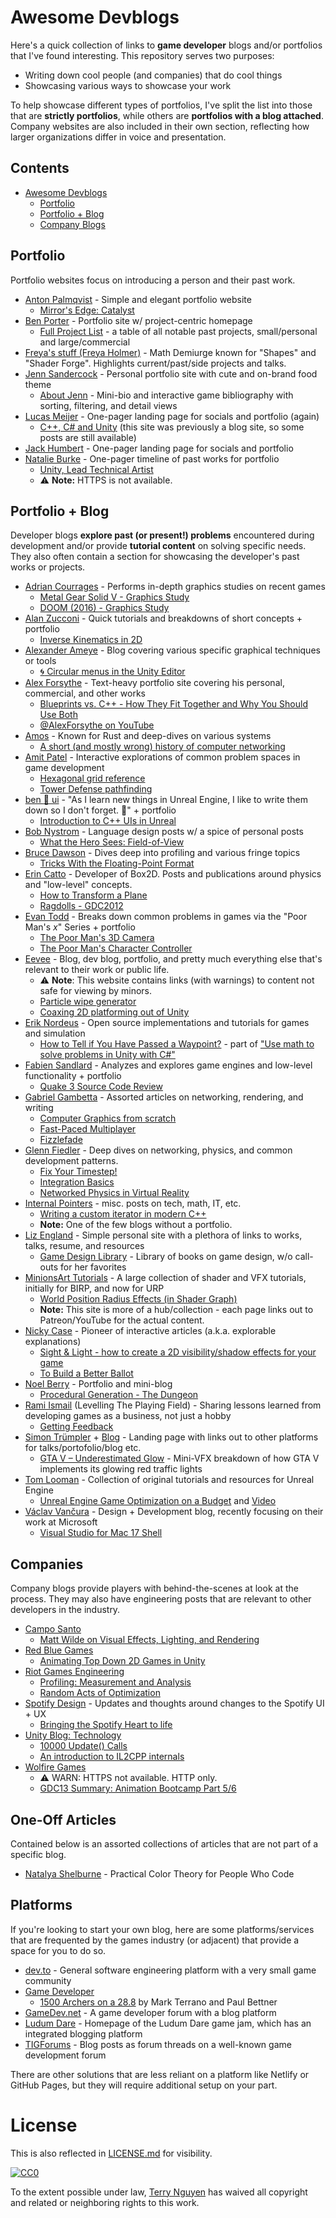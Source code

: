 # Awesome Devblogs

Here's a quick collection of links to **game developer** blogs and/or portfolios
that I've found interesting. This repository serves two purposes:

- Writing down cool people (and companies) that do cool things
- Showcasing various ways to showcase your work

To help showcase different types of portfolios, I've split the list into those
that are **strictly portfolios**, while others are **portfolios with a blog
attached**. Company websites are also included in their own section, reflecting
how larger organizations differ in voice and presentation.

## Contents

- [Awesome Devblogs](#awesome-devblogs)
  - [Portfolio](#portfolio)
  - [Portfolio + Blog](#portfolio--blog)
  - [Company Blogs](#companies)

## Portfolio

Portfolio websites focus on introducing a person and their past work.

- [Anton Palmqvist](https://antonpalmqvist.com/) - Simple and elegant portfolio website
  - [Mirror's Edge: Catalyst](https://antonpalmqvist.com/mirrorsedge)
- [Ben Porter](https://bp.io/) - Portfolio site w/ project-centric homepage
  - [Full Project List](https://bp.io/projects/) - a table of all notable past projects, small/personal and large/commercial
- [Freya's stuff (Freya Holmer)](https://acegikmo.com/) - Math Demiurge known for "Shapes" and "Shader Forge". Highlights current/past/side projects and talks.
- [Jenn Sandercock](https://jennsand.com/) - Personal portfolio site with cute and on-brand food theme
  - [About Jenn](https://jennsand.com/about/) - Mini-bio and interactive game bibliography with sorting, filtering, and detail views
- [Lucas Meijer](http://lucasmeijer.com/) - One-pager landing page for socials and portfolio (again)
  - [C++, C# and Unity](http://lucasmeijer.com/posts/cpp_unity/) (this site was previously a blog site, so some posts are still available)
- [Jack Humbert](https://jackhumbert.com/) - One-pager landing page for socials and portfolio
- [Natalie Burke](http://natbird.com/index.html) - One-pager timeline of past works for portfolio
  - [Unity, Lead Technical Artist](http://natbird.com/#unity)
  - :warning: **Note:** HTTPS is not available.

## Portfolio + Blog

Developer blogs **explore past (or present!) problems** encountered during
development and/or provide **tutorial content** on solving specific needs. They
also often contain a section for showcasing the developer's past works or
projects.

- [Adrian Courrages](http://www.adriancourreges.com/) - Performs in-depth graphics studies on recent games
  - [Metal Gear Solid V - Graphics Study](http://www.adriancourreges.com/blog/2017/12/15/mgs-v-graphics-study/)
  - [DOOM (2016) - Graphics Study](http://www.adriancourreges.com/blog/2016/09/09/doom-2016-graphics-study/)
- [Alan Zucconi](https://www.alanzucconi.com/) - Quick tutorials and breakdowns of short concepts + portfolio
  - [Inverse Kinematics in 2D](https://www.alanzucconi.com/2018/05/02/ik-2d-1/)
- [Alexander Ameye](https://alexanderameye.github.io/notes/) - Blog covering various specific graphical techniques or tools
  - [:cyclone: Circular menus in the Unity Editor](https://alexanderameye.github.io/notes/unity-circular-menu/)
- [Alex Forsythe](https://awforsythe.com) - Text-heavy portfolio site covering his personal, commercial, and other works
  - [Blueprints vs. C++ - How They Fit Together and Why You Should Use Both](https://awforsythe.com/unreal/blueprints_vs_cpp/)
  - [@AlexForsythe on YouTube](https://www.youtube.com/@AlexForsythe)
- [Amos](https://fasterthanli.me/) - Known for Rust and deep-dives on various systems
  - [A short (and mostly wrong) history of computer networking](https://fasterthanli.me/blog/2019/making-our-own-ping/)
- [Amit Patel](https://www.redblobgames.com/) - Interactive explorations of common problem spaces in game development
  - [Hexagonal grid reference](https://www.redblobgames.com/grids/hexagons/)
  - [Tower Defense pathfinding](https://www.redblobgames.com/pathfinding/tower-defense/)
- [ben :seedling: ui](https://benui.ca/) - "As I learn new things in Unreal Engine, I like to write them down so I don't forget. :seedling:" + portfolio
  - [Introduction to C++ UIs in Unreal](https://benui.ca/unreal/ui-cpp-basics/)
- [Bob Nystrom](http://journal.stuffwithstuff.com/) - Language design posts w/ a spice of personal posts
  - [What the Hero Sees: Field-of-View](http://journal.stuffwithstuff.com/2015/09/07/what-the-hero-sees/)
- [Bruce Dawson](https://randomascii.wordpress.com/) - Dives deep into profiling and various fringe topics
  - [Tricks With the Floating-Point Format](https://randomascii.wordpress.com/2012/01/11/tricks-with-the-floating-point-format/)
- [Erin Catto](https://box2d.org/) - Developer of Box2D. Posts and publications around physics and "low-level" concepts.
  - [How to Transform a Plane](https://box2d.org/posts/2018/09/how-to-transform-a-plane/)
  - [Ragdolls - GDC2012](https://box2d.org/files/ErinCatto_Ragdolls_GDC2012.pdf)
- [Evan Todd](http://etodd.io/) - Breaks down common problems in games via the "Poor Man's _x_" Series + portfolio
  - [The Poor Man's 3D Camera](http://etodd.io/2017/11/28/poor-mans-3d-camera/)
  - [The Poor Man's Character Controller](http://etodd.io/2015/04/03/poor-mans-character-controller/)
- [Eevee](https://eev.ee/) - Blog, dev blog, portfolio, and pretty much everything else that's relevant to their work or public life.
  - :warning: **Note**: This website contains links (with warnings) to content not safe for viewing by minors.
  - [Particle wipe generator](https://eev.ee/release/2019/04/20/particle-wipe-generator/)
  - [Coaxing 2D platforming out of Unity](https://eev.ee/blog/2017/10/13/coaxing-2d-platforming-out-of-unity/)
- [Erik Nordeus](https://www.habrador.com/tutorials/) - Open source implementations and tutorials for games and simulation
  - [How to Tell if You Have Passed a Waypoint?](https://www.habrador.com/tutorials/math/2-passed-waypoint/) - part of ["Use math to solve problems in Unity with C#"](https://www.habrador.com/tutorials/math/)
- [Fabien Sandlard](http://fabiensanglard.net/) - Analyzes and explores game engines and low-level functionality + portfolio
  - [Quake 3 Source Code Review](http://fabiensanglard.net/quake3/index.php) 
- [Gabriel Gambetta](http://www.gabrielgambetta.com/) - Assorted articles on networking, rendering, and writing
  - [Computer Graphics from scratch](http://www.gabrielgambetta.com/computer-graphics-from-scratch/introduction.html)
  - [Fast-Paced Multiplayer](http://www.gabrielgambetta.com/client-server-game-architecture.html)
  - [Fizzlefade](http://fabiensanglard.net/fizzlefade/index.php)
- [Glenn Fiedler](https://gafferongames.com/) - Deep dives on networking, physics, and common development patterns.
  - [Fix Your Timestep!](https://gafferongames.com/post/fix_your_timestep/)
  - [Integration Basics](https://gafferongames.com/post/integration_basics/)
  - [Networked Physics in Virtual Reality](https://gafferongames.com/post/networked_physics_in_virtual_reality/)
- [Internal Pointers](https://www.internalpointers.com/) - misc. posts on tech, math, IT, etc.
  - [Writing a custom iterator in modern C++](https://www.internalpointers.com/post/writing-custom-iterators-modern-cpp)
  - **Note:** One of the few blogs without a portfolio.
- [Liz England](https://lizengland.com/blog/) - Simple personal site with a plethora of links to works, talks, resume, and resources
  - [Game Design Library](https://lizengland.com/blog/game-design-library/) - Library of books on game design, w/o call-outs for her favorites
- [MinionsArt Tutorials](https://minionsart.github.io/tutorials/) - A large collection of shader and VFX tutorials, initially for BIRP, and now for URP
  - [World Position Radius Effects (in Shader Graph)](https://www.patreon.com/posts/26438849)
  - **Note:** This site is more of a hub/collection - each page links out to Patreon/YouTube for the actual content.
- [Nicky Case](https://ncase.me/) - Pioneer of interactive articles (a.k.a. explorable explanations)
  - [Sight & Light - how to create a 2D visibility/shadow effects for your game](https://ncase.me/sight-and-light/)
  - [To Build a Better Ballot](https://ncase.me/ballot/)
- [Noel Berry](http://noelberry.ca/) - Portfolio and mini-blog
  - [Procedural Generation - The Dungeon](http://noelberry.ca/#thedungeons)
- [Rami Ismail](https://ltpf.ramiismail.com/) (Levelling The Playing Field) - Sharing lessons learned from developing games as a business, not just a hobby
  - [Getting Feedback](https://ltpf.ramiismail.com/feedback/)
- [Simon Trümpler](https://simont.de/) + [Blog](https://www.simonschreibt.de/) - Landing page with links out to other platforms for talks/portofolio/blog etc.
  - [GTA V – Underestimated Glow](https://simonschreibt.de/gat/gta-v-underestimated-glow/) - Mini-VFX breakdown of how GTA V implements its glowing red traffic lights
- [Tom Looman](https://www.tomlooman.com) - Collection of original tutorials and resources for Unreal Engine
  - [Unreal Engine Game Optimization on a Budget](https://www.tomlooman.com/unrealengine-optimization-talk/) and [Video](https://youtu.be/G51QWcitCII)
- [Václav Vančura](https://vancura.design/) - Design + Development blog, recently focusing on their work at Microsoft
  - [Visual Studio for Mac 17 Shell](https://vancura.design/work/visual-studio-for-mac-17-shell)

## Companies

Company blogs provide players with behind-the-scenes at look at the process.
They may also have engineering posts that are relevant to other developers in
the industry.

- [Campo Santo](http://blog.camposanto.com/)
  - [Matt Wilde on Visual Effects, Lighting, and Rendering](http://blog.camposanto.com/post/171934927979/hi-im-matt-wilde-an-old-man-from-the-north-of)
- [Red Blue Games](https://blog.redbluegames.com/)
  - [Animating Top Down 2D Games in Unity](https://blog.redbluegames.com/animating-top-down-2d-games-in-unity-5e966b81790e)
- [Riot Games Engineering](https://engineering.riotgames.com/)
  - [Profiling: Measurement and Analysis](https://engineering.riotgames.com/news/profiling-measurement-and-analysis)
  - [Random Acts of Optimization](https://engineering.riotgames.com/news/random-acts-optimization)
- [Spotify Design](https://spotify.design) - Updates and thoughts around changes to the Spotify UI + UX
  - [Bringing the Spotify Heart to life](https://spotify.design/article/bringing-the-spotify-heart-to-life)
- [Unity Blog: Technology](https://blogs.unity3d.com/category/technology/page/3/)
  - [10000 Update() Calls](https://blogs.unity3d.com/2015/12/23/1k-update-calls/)
  - [An introduction to IL2CPP internals](https://blogs.unity3d.com/2015/05/06/an-introduction-to-ilcpp-internals/)
- [Wolfire Games](http://blog.wolfire.com)
  - ⚠️ WARN: HTTPS not available. HTTP only.
  - [GDC13 Summary: Animation Bootcamp Part 5/6](http://blog.wolfire.com/2013/04/GDC13-Summary-Animation-Bootcamp-Part-5-6)

## One-Off Articles

Contained below is an assorted collections of articles that are not part of a
specific blog.

- [Natalya Shelburne](https://tallys.github.io/color-theory/) - Practical Color Theory for People Who Code

## Platforms

If you're looking to start your own blog, here are some platforms/services that
are frequented by the games industry (or adjacent) that provide a space for you
to do so.

- [dev.to](https://dev.to/) - General software engineering platform with a very small game community
- [Game Developer](https://www.gamedeveloper.com/blogs)
  - [1500 Archers on a 28.8](https://www.gamedeveloper.com/programming/1500-archers-on-a-28-8-network-programming-in-age-of-empires-and-beyond) by Mark Terrano and Paul Bettner
- [GameDev.net](https://www.gamedev.net/blogs/) - A game developer forum with a blog platform
- [Ludum Dare](ldjam.com) - Homepage of the Ludum Dare game jam, which has an integrated blogging platform
- [TIGForums](https://forums.tigsource.com/index.php?PHPSESSID=bg95kgih4qf945f5dfpv2oll97&board=27.0) - Blog posts as forum threads on a well-known game development forum

There are other solutions that are less reliant on a platform like Netlify or
GitHub Pages, but they will require additional setup on your part.

# License

This is also reflected in [LICENSE.md](LICENSE.md) for visibility.

[![CC0](http://mirrors.creativecommons.org/presskit/buttons/88x31/svg/cc-zero.svg)](https://creativecommons.org/publicdomain/zero/1.0/)

To the extent possible under law, [Terry Nguyen](https://terrehbyte.com) has
waived all copyright and related or neighboring rights to this work.
